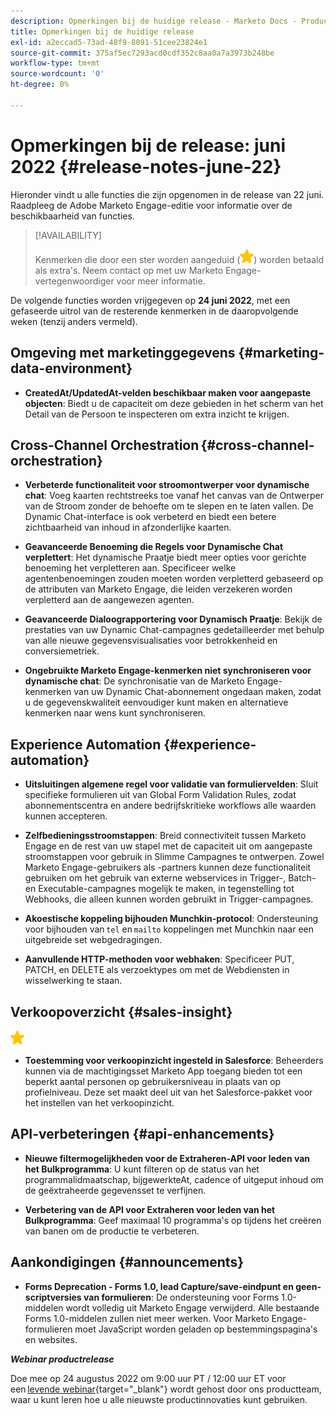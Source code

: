 ```yaml
---
description: Opmerkingen bij de huidige release - Marketo Docs - Productdocumentatie
title: Opmerkingen bij de huidige release
exl-id: a2eccad5-73ad-48f9-8091-51cee23824e1
source-git-commit: 375af5ec7293acd0cdf352c8aa0a7a3973b248be
workflow-type: tm+mt
source-wordcount: '0'
ht-degree: 0%

---
```


# Opmerkingen bij de release: juni 2022 {#release-notes-june-22}

Hieronder vindt u alle functies die zijn opgenomen in de release van 22 juni. Raadpleeg de Adobe Marketo Engage-editie voor informatie over de beschikbaarheid van functies.

>[!AVAILABILITY]
>
>Kenmerken die door een ster worden aangeduid (![ster](assets/yellow-star.png)) worden betaald als extra&#39;s. Neem contact op met uw Marketo Engage-vertegenwoordiger voor meer informatie.

De volgende functies worden vrijgegeven op **24 juni 2022**, met een gefaseerde uitrol van de resterende kenmerken in de daaropvolgende weken (tenzij anders vermeld).

## Omgeving met marketinggegevens {#marketing-data-environment}

* **CreatedAt/UpdatedAt-velden beschikbaar maken voor aangepaste objecten**: Biedt u de capaciteit om deze gebieden in het scherm van het Detail van de Persoon te inspecteren om extra inzicht te krijgen.

## Cross-Channel Orchestration {#cross-channel-orchestration}

* **Verbeterde functionaliteit voor stroomontwerper voor dynamische chat**: Voeg kaarten rechtstreeks toe vanaf het canvas van de Ontwerper van de Stroom zonder de behoefte om te slepen en te laten vallen. De Dynamic Chat-interface is ook verbeterd en biedt een betere zichtbaarheid van inhoud in afzonderlijke kaarten.

* **Geavanceerde Benoeming die Regels voor Dynamische Chat verplettert**: Het dynamische Praatje biedt meer opties voor gerichte benoeming het verpletteren aan. Specificeer welke agentenbenoemingen zouden moeten worden verpletterd gebaseerd op de attributen van Marketo Engage, die leiden verzekeren worden verpletterd aan de aangewezen agenten.

* **Geavanceerde Dialoograpportering voor Dynamisch Praatje**: Bekijk de prestaties van uw Dynamic Chat-campagnes gedetailleerder met behulp van alle nieuwe gegevensvisualisaties voor betrokkenheid en conversiemetriek.

* **Ongebruikte Marketo Engage-kenmerken niet synchroniseren voor dynamische chat**: De synchronisatie van de Marketo Engage-kenmerken van uw Dynamic Chat-abonnement ongedaan maken, zodat u de gegevenskwaliteit eenvoudiger kunt maken en alternatieve kenmerken naar wens kunt synchroniseren.

## Experience Automation {#experience-automation}

* **Uitsluitingen algemene regel voor validatie van formuliervelden**: Sluit specifieke formulieren uit van Global Form Validation Rules, zodat abonnementscentra en andere bedrijfskritieke workflows alle waarden kunnen accepteren.

* **Zelfbedieningsstroomstappen**: Breid connectiviteit tussen Marketo Engage en de rest van uw stapel met de capaciteit uit om aangepaste stroomstappen voor gebruik in Slimme Campagnes te ontwerpen. Zowel Marketo Engage-gebruikers als -partners kunnen deze functionaliteit gebruiken om het gebruik van externe webservices in Trigger-, Batch- en Executable-campagnes mogelijk te maken, in tegenstelling tot Webhooks, die alleen kunnen worden gebruikt in Trigger-campagnes.

* **Akoestische koppeling bijhouden Munchkin-protocol**: Ondersteuning voor bijhouden van `tel` en `mailto` koppelingen met Munchkin naar een uitgebreide set webgedragingen.

* **Aanvullende HTTP-methoden voor webhaken**: Specificeer PUT, PATCH, en DELETE als verzoektypes om met de Webdiensten in wisselwerking te staan.

## Verkoopoverzicht {#sales-insight}

![(ster)](assets/yellow-star.png)

* **Toestemming voor verkoopinzicht ingesteld in Salesforce**: Beheerders kunnen via de machtigingsset Marketo App toegang bieden tot een beperkt aantal personen op gebruikersniveau in plaats van op profielniveau. Deze set maakt deel uit van het Salesforce-pakket voor het instellen van het verkoopinzicht.

## API-verbeteringen {#api-enhancements}

* **Nieuwe filtermogelijkheden voor de Extraheren-API voor leden van het Bulkprogramma**: U kunt filteren op de status van het programmalidmaatschap, bijgewerkteAt, cadence of uitgeput inhoud om de geëxtraheerde gegevensset te verfijnen.

* **Verbetering van de API voor Extraheren voor leden van het Bulkprogramma**: Geef maximaal 10 programma&#39;s op tijdens het creëren van banen om de productie te verbeteren.

## Aankondigingen {#announcements}

* **Forms Deprecation - Forms 1.0, lead Capture/save-eindpunt en geen-scriptversies van formulieren**: De ondersteuning voor Forms 1.0-middelen wordt volledig uit Marketo Engage verwijderd. Alle bestaande Forms 1.0-middelen zullen niet meer werken. Voor Marketo Engage-formulieren moet JavaScript worden geladen op bestemmingspagina&#39;s en websites.

**_Webinar productrelease_**

Doe mee op 24 augustus 2022 om 9:00 uur PT / 12:00 uur ET voor een [levende webinar](https://engage.marketo.com/2022_June_August_Release_Webinar_RegistrationPage.html){target=&quot;_blank&quot;} wordt gehost door ons productteam, waar u kunt leren hoe u alle nieuwste productinnovaties kunt gebruiken.
